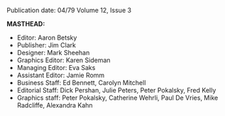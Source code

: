 Publication date: 04/79
Volume 12, Issue 3

**MASTHEAD:**
- Editor: Aaron Betsky
- Publisher: Jim Clark
- Designer: Mark Sheehan
- Graphics Editor: Karen Sideman
- Managing Editor: Eva Saks
- Assistant Editor: Jamie Romm
- Business Staff: Ed Bennett, Carolyn Mitchell
- Editorial Staff: Dick Pershan, Julie Peters, Peter Pokalsky, Fred Kelly
- Graphics staff: Peter Pokalsky, Catherine Wehrli, Paul De Vries, Mike Radcliffe, Alexandra Kahn

